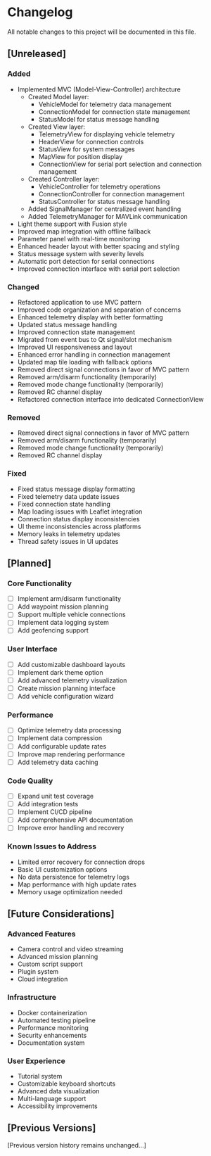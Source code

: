 # Changelog

All notable changes to this project will be documented in this file.

## [Unreleased]

### Added
- Implemented MVC (Model-View-Controller) architecture
  - Created Model layer:
    - VehicleModel for telemetry data management
    - ConnectionModel for connection state management
    - StatusModel for status message handling
  - Created View layer:
    - TelemetryView for displaying vehicle telemetry
    - HeaderView for connection controls
    - StatusView for system messages
    - MapView for position display
    - ConnectionView for serial port selection and connection management
  - Created Controller layer:
    - VehicleController for telemetry operations
    - ConnectionController for connection management
    - StatusController for status message handling
  - Added SignalManager for centralized event handling
  - Added TelemetryManager for MAVLink communication
- Light theme support with Fusion style
- Improved map integration with offline fallback
- Parameter panel with real-time monitoring
- Enhanced header layout with better spacing and styling
- Status message system with severity levels
- Automatic port detection for serial connections
- Improved connection interface with serial port selection

### Changed
- Refactored application to use MVC pattern
- Improved code organization and separation of concerns
- Enhanced telemetry display with better formatting
- Updated status message handling
- Improved connection state management
- Migrated from event bus to Qt signal/slot mechanism
- Improved UI responsiveness and layout
- Enhanced error handling in connection management
- Updated map tile loading with fallback options
- Removed direct signal connections in favor of MVC pattern
- Removed arm/disarm functionality (temporarily)
- Removed mode change functionality (temporarily)
- Removed RC channel display
- Refactored connection interface into dedicated ConnectionView

### Removed
- Removed direct signal connections in favor of MVC pattern
- Removed arm/disarm functionality (temporarily)
- Removed mode change functionality (temporarily)
- Removed RC channel display

### Fixed
- Fixed status message display formatting
- Fixed telemetry data update issues
- Fixed connection state handling
- Map loading issues with Leaflet integration
- Connection status display inconsistencies
- UI theme inconsistencies across platforms
- Memory leaks in telemetry updates
- Thread safety issues in UI updates

## [Planned]

### Core Functionality
- [ ] Implement arm/disarm functionality
- [ ] Add waypoint mission planning
- [ ] Support multiple vehicle connections
- [ ] Implement data logging system
- [ ] Add geofencing support

### User Interface
- [ ] Add customizable dashboard layouts
- [ ] Implement dark theme option
- [ ] Add advanced telemetry visualization
- [ ] Create mission planning interface
- [ ] Add vehicle configuration wizard

### Performance
- [ ] Optimize telemetry data processing
- [ ] Implement data compression
- [ ] Add configurable update rates
- [ ] Improve map rendering performance
- [ ] Add telemetry data caching

### Code Quality
- [ ] Expand unit test coverage
- [ ] Add integration tests
- [ ] Implement CI/CD pipeline
- [ ] Add comprehensive API documentation
- [ ] Improve error handling and recovery

### Known Issues to Address
- Limited error recovery for connection drops
- Basic UI customization options
- No data persistence for telemetry logs
- Map performance with high update rates
- Memory usage optimization needed

## [Future Considerations]

### Advanced Features
- Camera control and video streaming
- Advanced mission planning
- Custom script support
- Plugin system
- Cloud integration

### Infrastructure
- Docker containerization
- Automated testing pipeline
- Performance monitoring
- Security enhancements
- Documentation system

### User Experience
- Tutorial system
- Customizable keyboard shortcuts
- Advanced data visualization
- Multi-language support
- Accessibility improvements

## [Previous Versions]

[Previous version history remains unchanged...] 